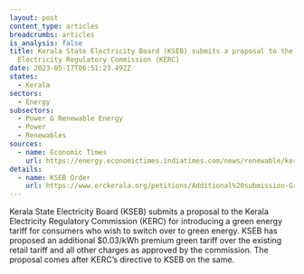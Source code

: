 ```yaml
---
layout: post
content_type: articles
breadcrumbs: articles
is_analysis: false
title: Kerala State Electricity Board (KSEB) submits a proposal to the Kerala
  Electricity Regulatory Commission (KERC)
date: 2023-05-17T06:51:23.492Z
states:
  - Kerala
sectors:
  - Energy
subsectors:
  - Power & Renewable Energy
  - Power
  - Renewables
sources:
  - name: Economic Times
    url: https://energy.economictimes.indiatimes.com/news/renewable/kerala-state-electricity-board-limited-plans-premium-tariff-for-green-energy-consumers/100066113
details:
  - name: KSEB Order
    url: https://www.erckerala.org/petitions/Additional%20submission-Green%20tariff.PDF
---
```

Kerala State Electricity Board (KSEB) submits a proposal to the Kerala Electricity Regulatory Commission (KERC) for introducing a green energy tariff for consumers who wish to switch over to green energy. KSEB has proposed an additional $0.03/kWh premium green tariff over the existing retail tariff and all other charges as approved by the commission. The proposal comes after KERC’s directive to KSEB on the same.
